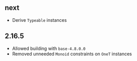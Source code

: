 ## next
* Derive `Typeable` instances

## 2.16.5
* Allowed building with `base-4.8.0.0`
* Removed unneeded `Monoid` constraints on `OneT` instances

